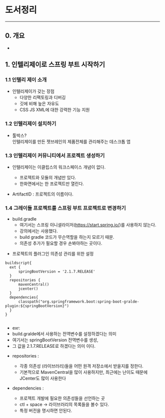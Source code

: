 # 도서정리
***


## 0. 개요
* 


## 1. 인텔리제이로 스프링 부트 시작하기   

### 1.1 인텔리 제이 소개   

* 인텔리제이가 갖는 장점
    +  다양한 리팩토링과 디버깅
    +  깃에 비해 높은 자유도
    + CSS JS XML에 대한 강력한 기능 지원

### 1.2 인텔리제이 설치하기

* 툴박스?   
    인텔리제이를 만든 젯브레인의 제품전체를 관리해주는 데스크톱 앱

### 1.3 인텔리제이 커뮤니티에서 프로젝트 생성하기

* 인텔리제이는 이클립스의 워크스페이스 개념이 없다.
  + 프로젝트와 모듈의 개념만 있다.
  + 한화면에서는 한 프로젝트만 열린다.

* ArtifactID : 프로젝트의 이름이다.

### 1.4 그레이들 프로젝트를 스프링 부트 프로젝트로 변경하기

* build.gradle
  + 여기서는 스프링 이니셜라이저(https://start.spring.io/)를 사용하지 않는다.
  + 강의에서는 사용했다.
  + build gradle 코드가 무슨역할을 하는지 모르기 때문.
  + 의존성 추가가 필요할 경우 손봐야하는 곳이다.

 + 프로젝트의 플러그인 의존성 관리를 위한 설정   

  ```{.java}
  buildscript{
    ext {
        springBootVersion = '2.1.7.RELEASE'
    }
    repositories {
        mavenCentral()
        jcenter()
    }
    dependencies{
        classpath("org.springframework.boot:spring-boot-gralde-plugin:${springBootVersion}")
    }
}
   
  ```
  + exr:   
  + build.gralde에서 사용하는 전역변수를 설정하겠다는 의미
  + 여기서는 springBootVersion 전역변수를 생성,
  + 그 값을 2.1.7.RELEASE로 하겠다는 의미 이다.


  * repositories :
    +  각종 의존성 (라이브러리)들을 어떤 원격 저장소에서 받을지를 정한다.
    +  기본적으로 MavenCentral을 많이 사용하지만, 최근에는 난이도 때문에 JCenter도 많이 사용한다
  

  * dependencies :
    +  프로젝트 개발에 필요한 의존성들을 선언하는 곳
    +  ctl + space -> 라이브러리의 목록들을 볼수 있다.
    + 특정 버전을 명시하면 안된다.
